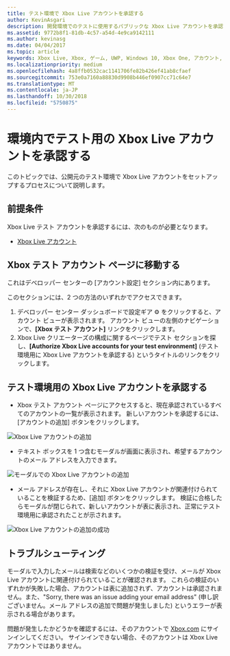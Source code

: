 ```yaml
---
title: テスト環境で Xbox Live アカウントを承認する
author: KevinAsgari
description: 開発環境でのテストに使用するパブリックな Xbox Live アカウントを承認する方法について説明します。
ms.assetid: 9772b8f1-81db-4c57-a54d-4e9ca9142111
ms.author: kevinasg
ms.date: 04/04/2017
ms.topic: article
keywords: Xbox Live, Xbox, ゲーム, UWP, Windows 10, Xbox One, アカウント, テスト アカウント
ms.localizationpriority: medium
ms.openlocfilehash: 4a8ffb0532cac1141706fe82b426ef41ab8cfaef
ms.sourcegitcommit: 753e0a7160a88830d9908b446ef0907cc71c64e7
ms.translationtype: MT
ms.contentlocale: ja-JP
ms.lasthandoff: 10/30/2018
ms.locfileid: "5750875"
---
```

# <a name="authorize-xbox-live-accounts-for-testing-in-your-environment"></a>環境内でテスト用の Xbox Live アカウントを承認する

このトピックでは、公開元のテスト環境で Xbox Live アカウントをセットアップするプロセスについて説明します。

## <a name="prerequisites"></a>前提条件

Xbox Live テスト アカウントを承認するには、次のものが必要となります。

* [Xbox Live アカウント](https://support.xbox.com/browse/my-account/manage-account/Create%20account)

## <a name="navigate-to-the-xbox-test-account-page"></a>Xbox テスト アカウント ページに移動する
これはデベロッパー センターの [アカウント設定] セクション内にあります。

このセクションには、2 つの方法のいずれかでアクセスできます。

1. デベロッパー センター ダッシュボードで設定ギア ⚙️ をクリックすると、アカウント ビューが表示されます。 アカウント ビューの左側のナビゲーションで、**[Xbox テスト アカウント]** リンクをクリックします。
2. Xbox Live クリエーターズの構成に関するページでテスト セクションを探し、**[Authorize Xbox Live accounts for your test environment]** (テスト環境用に Xbox Live アカウントを承認する) というタイトルのリンクをクリックします。


## <a name="authorize-an-xbox-live-account-for-your-test-environment"></a>テスト環境用の Xbox Live アカウントを承認する

* Xbox テスト アカウント ページにアクセスすると、現在承認されているすべてのアカウントの一覧が表示されます。 新しいアカウントを承認するには、[アカウントの追加] ボタンをクリックします。

![Xbox Live アカウントの追加](../images/creators_udc/add_test_account.png)

* テキスト ボックスを 1 つ含むモーダルが画面に表示され、希望するアカウントのメール アドレスを入力できます。

![モーダルでの Xbox Live アカウントの追加](../images/creators_udc/add_test_account_modal.png)

* メール アドレスが存在し、それに Xbox Live アカウントが関連付けられていることを検証するため、[追加] ボタンをクリックします。 検証に合格したらモーダルが閉じられて、新しいアカウントが表に表示され、正常にテスト環境用に承認されたことが示されます。

![Xbox Live アカウントの追加の成功](../images/creators_udc/add_test_account_success.png)

## <a name="troubleshooting"></a>トラブルシューティング

モーダルで入力したメールは検索などのいくつかの検証を受け、メールが Xbox Live アカウントに関連付けられていることが確認されます。 これらの検証のいずれかが失敗した場合、アカウントは表に追加されず、アカウントは承認されません。また、"Sorry, there was an issue adding your email address" (申し訳ございません。メール アドレスの追加で問題が発生しました) というエラーが表示される場合があります。

問題が発生したかどうかを確認するには、そのアカウントで [Xbox.com](http://www.xbox.com/live/) にサインインしてください。 サインインできない場合、そのアカウントは Xbox Live アカウントではありません。
